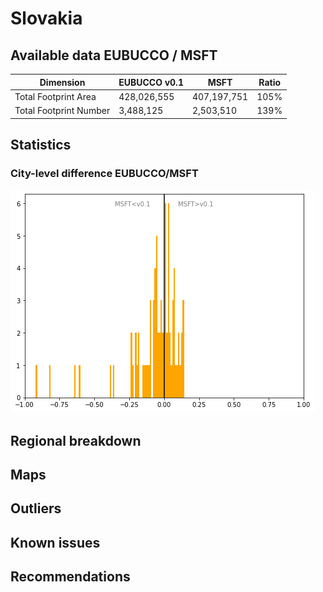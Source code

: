 
# Slovakia
## Available data EUBUCCO / MSFT

| Dimension    | EUBUCCO v0.1 | MSFT | Ratio |
| -------- | ------- | ------- | ------- |
|Total Footprint Area|428,026,555|407,197,751|105%|
|Total Footprint Number|3,488,125|2,503,510|139%|


## Statistics

### City-level difference EUBUCCO/MSFT 
 ![City-level difference EUBUCCO/MSFT](../imgs/city_diff/slovakia_city_diff.png)

## Regional breakdown
## Maps
## Outliers
## Known issues
## Recommendations

